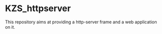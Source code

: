 # KZS_httpserver
This repository aims at providing a http-server frame and a web application on it.
